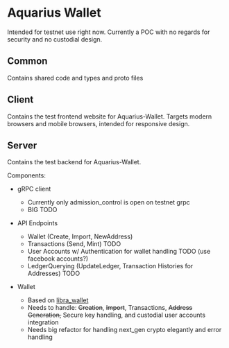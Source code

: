 # Aquarius Wallet

Intended for testnet use right now.
Currently a POC with no regards for security and no custodial design.

## Common

Contains shared code and types and proto files

## Client

Contains the test frontend website for Aquarius-Wallet. Targets modern browsers and mobile browsers, intended for responsive design.

## Server

Contains the test backend for Aquarius-Wallet.

Components:

- gRPC client
  - Currently only admission_control is open on testnet grpc
  - BIG TODO
- API Endpoints
  - Wallet (Create, Import, NewAddress)
  - Transactions (Send, Mint) TODO
  - User Accounts w/ Authentication for wallet handling TODO (use facebook accounts?)
  - LedgerQuerying (UpdateLedger, Transaction Histories for Addresses) TODO
- Wallet

  - Based on [libra_wallet](https://github.com/libra/libra/tree/master/client/libra_wallet)
  - Needs to handle: ~~Creation~~, ~~Import~~, Transactions, ~~Address Generation,~~ Secure key handling, and custodial user accounts integration
  - Needs big refactor for handling next_gen crypto elegantly and error handling
